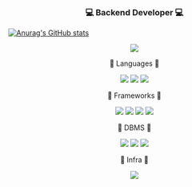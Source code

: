 <h3 align="center"> 💻 Backend Developer 💻 </h3>

[![Anurag's GitHub stats](https://github-readme-stats.vercel.app/api?username=loyu78-cmyk&show_icons=true&theme=cobalt)](https://github.com/anuraghazra/github-readme-stats)


<div align='center'>
<img src="https://github-readme-stats.vercel.app/api/pin/?username=anuraghazra&repo=github-readme-stats" />
</div>


<p align="center"> 🍏 Languages 🍏 </p>

<p align="center">
  <img src="https://img.shields.io/badge/Python-3766AB?style=flat-square&logo=Python&logoColor=white"/></a> 
  <img src="https://img.shields.io/badge/PHP-777BB4?style=flat-square&logo=php&logoColor=white"/></a> 
  <img src="https://img.shields.io/badge/JS-F7DF1E?style=flat-square&logo=javascript&logoColor=white"/></a> 
</p>

<p align="center"> 🍎 Frameworks 🍎 </p>

<p align="center">
  <img src="https://img.shields.io/badge/Django-092E20?style=flat-square&logo=django&logoColor=white"/></a>
  <img src="https://img.shields.io/badge/Laravel-FF2D20?style=flat-square&logo=laravel&logoColor=white"/></a>
  <img src="https://img.shields.io/badge/Flask-000000?style=flat-square&logo=flask&logoColor=white"/></a>
  <img src="https://img.shields.io/badge/Vue-4FC08D?style=flat-square&logo=Vue.js&logoColor=white"/></a>
</p>

<p align="center"> 🍑 DBMS 🍑 </p>

<p align="center">
  <img src="https://img.shields.io/badge/MySQL-4479A1?style=flat-square&logo=MySQL&logoColor=white"/></a> 
  <img src="https://img.shields.io/badge/MariaDB-003545?style=flat-square&logo=MariaDB&logoColor=white"/></a> 
  <img src="https://img.shields.io/badge/MongoDB-47A248?style=flat-square&logo=MongoDB&logoColor=white"/></a>
</p>


<p align="center"> 🥝 Infra 🥝 </p>

<p align="center">
  <img src="https://img.shields.io/badge/AWS-232F3E?style=flat-square&logo=amazon-aws&logoColor=white"/></a>
</p>
